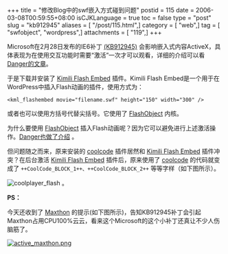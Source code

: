 +++
title = "修改Blog中的swf嵌入方式碰到问题"
postid = 115
date = 2006-03-08T00:59:55+08:00
isCJKLanguage = true
toc = false
type = "post"
slug = "kb912945"
aliases = [ "/post/115.html",]
category = [ "web",]
tag = [ "swfobject", "wordpress",]
attachments = [ "119",]
+++


Microsoft在2月28日发布的IE6补丁 [(KB912945)](http://support.microsoft.com/kb/912945/en-us) 会影响嵌入式内容ActiveX，具体表现为在使用交互功能时需要“激活”一次才可以观看，详细的介绍可以看 [Danger的文章](http://www.dengjie.com/weblog/comments.asp?post_id=1107)。

于是下载并安装了 [Kimili Flash Embed](http://www.kimili.com/plugins/kml_flashembed) 插件。Kimili Flash Embed是一个用于在WordPress中插入Flash动画的插件，使用方式为：  

```
<kml_flashembed movie="filename.swf" height="150" width="300" />
```

或者也可以使用方括号代替尖括号。它使用了 [FlashObject](https://blog.zengrong.net/post/103.html) 内核。

为什么要使用 [FlashObject](https://blog.zengrong.net/post/103.html) 插入Flash动画呢？因为它可以避免进行上述激活操作。[Danger也做了介绍](http://www.dengjie.com/weblog/comments.asp?post_id=1102) 。

但问题随之而来，原来安装的 [coolcode](https://blog.zengrong.net/post/90.html) 插件居然和 [Kimili Flash Embed](http://www.kimili.com/plugins/kml_flashembed) 插件冲突？在后台激活 [Kimili Flash Embed](http://www.kimili.com/plugins/kml_flashembed) 插件后，原来使用了 [coolcode](https://blog.zengrong.net/post/90.html) 的代码就变成了 `++CoolCode_BLOCK_1++、++CoolCode_BLOCK_2++` 等等字样（如下图所示）。

![coolplayer_flash](/uploads/2006/03/coolplayer_flash.png) 。

**PS：**  

今天还收到了 [Maxthon](http://www.maxthon.com) 的提示(如下图所示)，告知KB912945补丁会引起Maxthon占用CPU100%云云，看来这个Microsoft的这个小补丁还真让不少人伤脑筋了。

[![active_maxthon.png](/uploads/2006/03/active_maxthon.png)](/uploads/2006/03/active_maxthon.png "Maxthon的提示")
